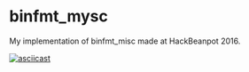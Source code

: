 # binfmt_mysc

My implementation of binfmt_misc made at HackBeanpot 2016.

[![asciicast](https://asciinema.org/a/34651.png)](https://asciinema.org/a/34651)
